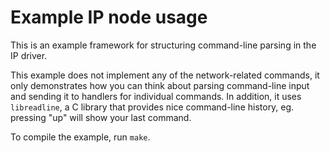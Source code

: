 # Example IP node usage

This is an example framework for structuring command-line parsing in the IP driver.  

This example does not implement any of the network-related commands, it only
demonstrates how you can think about parsing command-line input and sending it
to handlers for individual commands.  In addition, it uses `libreadline`, a C
library that provides nice command-line history, eg. pressing
"up" will show your last command.  


To compile the example, run `make`.  
